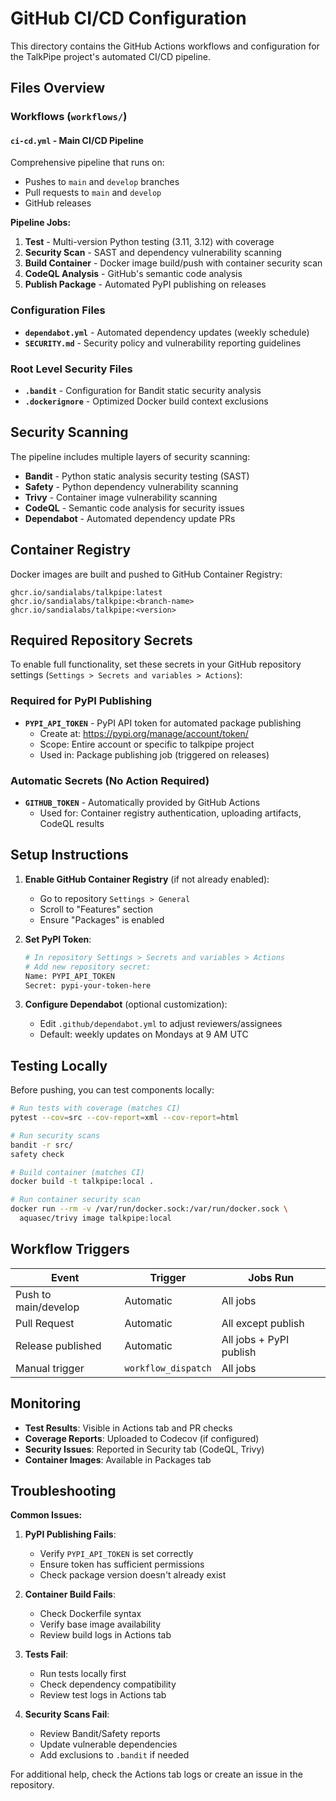 # GitHub CI/CD Configuration

This directory contains the GitHub Actions workflows and configuration for the TalkPipe project's automated CI/CD pipeline.

## Files Overview

### Workflows (`workflows/`)

#### `ci-cd.yml` - Main CI/CD Pipeline
Comprehensive pipeline that runs on:
- Pushes to `main` and `develop` branches  
- Pull requests to `main` and `develop`
- GitHub releases

**Pipeline Jobs:**
1. **Test** - Multi-version Python testing (3.11, 3.12) with coverage
2. **Security Scan** - SAST and dependency vulnerability scanning
3. **Build Container** - Docker image build/push with container security scan
4. **CodeQL Analysis** - GitHub's semantic code analysis
5. **Publish Package** - Automated PyPI publishing on releases

### Configuration Files

- **`dependabot.yml`** - Automated dependency updates (weekly schedule)
- **`SECURITY.md`** - Security policy and vulnerability reporting guidelines

### Root Level Security Files

- **`.bandit`** - Configuration for Bandit static security analysis
- **`.dockerignore`** - Optimized Docker build context exclusions

## Security Scanning

The pipeline includes multiple layers of security scanning:

- **Bandit** - Python static analysis security testing (SAST)
- **Safety** - Python dependency vulnerability scanning  
- **Trivy** - Container image vulnerability scanning
- **CodeQL** - Semantic code analysis for security issues
- **Dependabot** - Automated dependency update PRs

## Container Registry

Docker images are built and pushed to GitHub Container Registry:
```
ghcr.io/sandialabs/talkpipe:latest
ghcr.io/sandialabs/talkpipe:<branch-name>
ghcr.io/sandialabs/talkpipe:<version>
```

## Required Repository Secrets

To enable full functionality, set these secrets in your GitHub repository settings (`Settings > Secrets and variables > Actions`):

### Required for PyPI Publishing
- **`PYPI_API_TOKEN`** - PyPI API token for automated package publishing
  - Create at: https://pypi.org/manage/account/token/
  - Scope: Entire account or specific to talkpipe project
  - Used in: Package publishing job (triggered on releases)

### Automatic Secrets (No Action Required)
- **`GITHUB_TOKEN`** - Automatically provided by GitHub Actions
  - Used for: Container registry authentication, uploading artifacts, CodeQL results

## Setup Instructions

1. **Enable GitHub Container Registry** (if not already enabled):
   - Go to repository `Settings > General`
   - Scroll to "Features" section
   - Ensure "Packages" is enabled

2. **Set PyPI Token**:
   ```bash
   # In repository Settings > Secrets and variables > Actions
   # Add new repository secret:
   Name: PYPI_API_TOKEN
   Secret: pypi-your-token-here
   ```

3. **Configure Dependabot** (optional customization):
   - Edit `.github/dependabot.yml` to adjust reviewers/assignees
   - Default: weekly updates on Mondays at 9 AM UTC

## Testing Locally

Before pushing, you can test components locally:

```bash
# Run tests with coverage (matches CI)
pytest --cov=src --cov-report=xml --cov-report=html

# Run security scans
bandit -r src/
safety check

# Build container (matches CI)
docker build -t talkpipe:local .

# Run container security scan
docker run --rm -v /var/run/docker.sock:/var/run/docker.sock \
  aquasec/trivy image talkpipe:local
```

## Workflow Triggers

| Event | Trigger | Jobs Run |
|-------|---------|----------|
| Push to main/develop | Automatic | All jobs |
| Pull Request | Automatic | All except publish |
| Release published | Automatic | All jobs + PyPI publish |
| Manual trigger | `workflow_dispatch` | All jobs |

## Monitoring

- **Test Results**: Visible in Actions tab and PR checks
- **Coverage Reports**: Uploaded to Codecov (if configured)
- **Security Issues**: Reported in Security tab (CodeQL, Trivy)
- **Container Images**: Available in Packages tab

## Troubleshooting

**Common Issues:**

1. **PyPI Publishing Fails**:
   - Verify `PYPI_API_TOKEN` is set correctly
   - Ensure token has sufficient permissions
   - Check package version doesn't already exist

2. **Container Build Fails**:
   - Check Dockerfile syntax
   - Verify base image availability
   - Review build logs in Actions tab

3. **Tests Fail**:
   - Run tests locally first
   - Check dependency compatibility
   - Review test logs in Actions tab

4. **Security Scans Fail**:
   - Review Bandit/Safety reports
   - Update vulnerable dependencies
   - Add exclusions to `.bandit` if needed

For additional help, check the Actions tab logs or create an issue in the repository.